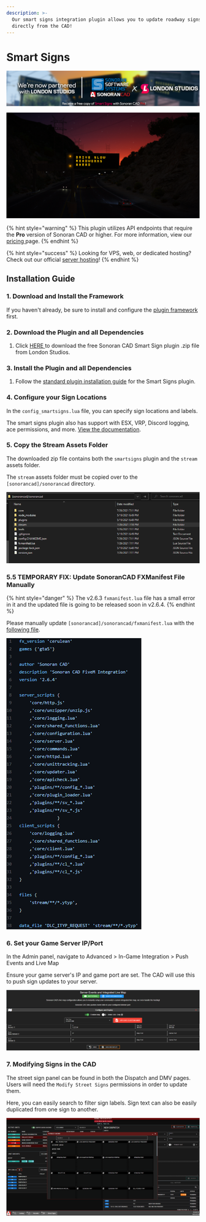```yaml
---
description: >-
  Our smart signs integration plugin allows you to update roadway signs in-game
  directly from the CAD!
---
```


# Smart Signs

![Sonoran CAD x London Studios](../../../.gitbook/assets/image%20%28217%29.png)

![London Studios - Smart Signs](../../../.gitbook/assets/image%20%2850%29.png)

{% hint style="warning" %}
This plugin utilizes API endpoints that require the **Pro** version of Sonoran CAD or higher. For more information, view our [pricing ](../../../pricing/faq/)page.
{% endhint %}

{% hint style="success" %}
Looking for VPS, web, or dedicated hosting? Check out our official [server hosting](../../../other-products/server-hosting.md)!
{% endhint %}

## Installation Guide

### 1. Download and Install the Framework

If you haven't already, be sure to install and configure the [plugin framework](../framework-installation.md) first.

### 2. Download the Plugin and all Dependencies

1. Click [HERE ](https://londonstudios.net/smart-signs-sonoran/)to download the free Sonoran CAD Smart Sign plugin .zip file from London Studios.

### 3. Install the Plugin and all Dependencies

1. Follow the [standard plugin installation guide](../plugin-installation/) for the Smart Signs plugin.

### 4. Configure your Sign Locations

In the `config_smartsigns.lua` file, you can specify sign locations and labels.

The smart signs plugin also has support with ESX, VRP, Discord logging, ace permissions, and more. [View the documentation](https://docs.londonstudios.net/#document-6).

### 5. Copy the Stream Assets Folder

The downloaded zip file contains both the `smartsigns` plugin and the `stream` assets folder.

The `stream` assets folder must be copied over to the `[sonorancad]/sonorancad` directory.

![Smart Signs - Stream Assets](../../../.gitbook/assets/image%20%28219%29.png)

### 5.5 TEMPORARY FIX: Update SonoranCAD FXManifest File Manually

{% hint style="danger" %}
The v2.6.3 `fxmanifest.lua` file has a small error in it and the updated file is going to be released soon in v2.6.4.
{% endhint %}

Please manually update `[sonorancad]/sonorancad/fxmanifest.lua` with the [following file](https://raw.githubusercontent.com/Sonoran-Software/SonoranCADLuaIntegration/v2.6.4-StreamFolder_FolderStructurer_fixes/sonorancad/fxmanifest.lua).

![Updated FXManifest File](../../../.gitbook/assets/image%20%28221%29.png)

### 6. Set your Game Server IP/Port

In the Admin panel, navigate to Advanced &gt; In-Game Integration &gt; Push Events and Live Map

Ensure your game server's IP and game port are set. The CAD will use this to push sign updates to your server.

![Sonoran CAD - Push Event Panel](../../../.gitbook/assets/image%20%28220%29.png)

### 7. Modifying Signs in the CAD

The street sign panel can be found in both the Dispatch and DMV pages. Users will need the `Modify Street Signs` permissions in order to update them.

Here, you can easily search to filter sign labels. Sign text can also be easily duplicated from one sign to another.

![Sonoran CAD - Street Signs UI](../../../.gitbook/assets/streetsigns.gif)

